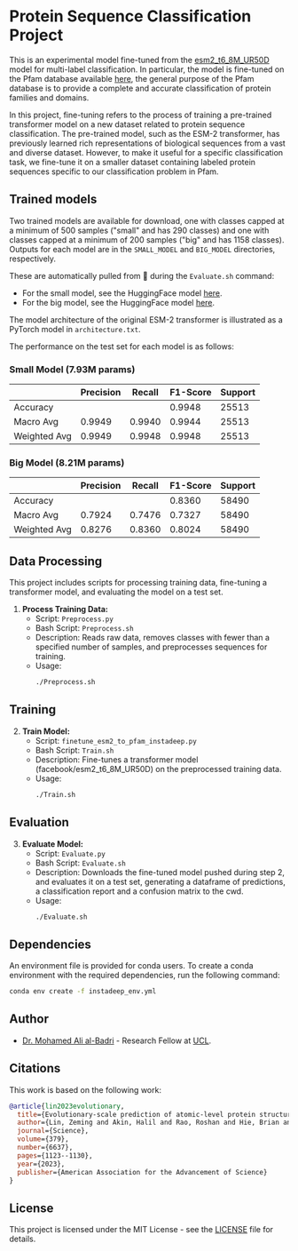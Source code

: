# Protein Sequence Classification Project

This is an experimental model fine-tuned from the 
[esm2_t6_8M_UR50D](https://huggingface.co/facebook/esm2_t6_8M_UR50D) model 
for multi-label classification. In particular, the model is fine-tuned on the Pfam database available 
[here](https://www.ebi.ac.uk/interpro/), the general purpose of the Pfam database
is to provide a complete and accurate classification of protein families and domains.

In this project, fine-tuning refers to the process of training a pre-trained transformer model on a new dataset related to protein sequence classification. The pre-trained model, such as the ESM-2 transformer, has previously learned rich representations of biological sequences from a vast and diverse dataset. However, to make it useful for a specific classification task, we fine-tune it on a smaller dataset containing labeled protein sequences specific to our classification problem in Pfam.

## Trained models

Two trained models are available for download, one with classes capped at a minimum of 500 samples ("small" and has 290 classes) and one with classes capped at a minimum of 200 samples ("big" and has 1158 classes). Outputs for each model are in the `SMALL_MODEL` and `BIG_MODEL` directories, respectively.

These are automatically pulled from 🤗 during the `Evaluate.sh` command:

 - For the small model, see the HuggingFace model [here](https://huggingface.co/maalbadri/esm2_t6_8M_UR50D-finetuned-localization-small).
 - For the big model, see the HuggingFace model [here](https://huggingface.co/maalbadri/esm2_t6_8M_UR50D-finetuned-localization-big).

The model architecture of the original ESM-2 transformer is illustrated as a PyTorch model in `architecture.txt`.

The performance on the test set for each model is as follows:

### Small Model (7.93M params)
|            | Precision | Recall | F1-Score | Support |
|------------|-----------|--------|----------|---------|
| Accuracy   |           |        | 0.9948   | 25513   |
| Macro Avg  | 0.9949    | 0.9940 | 0.9944   | 25513   |
| Weighted Avg| 0.9949   | 0.9948 | 0.9948   | 25513   |

### Big Model (8.21M params)
|            | Precision | Recall | F1-Score | Support |
|------------|-----------|--------|----------|---------|
| Accuracy   |           |        | 0.8360   | 58490   |
| Macro Avg  | 0.7924    | 0.7476 | 0.7327   | 58490   |
| Weighted Avg| 0.8276   | 0.8360 | 0.8024   | 58490   |

## Data Processing

This project includes scripts for processing training data, fine-tuning a transformer model, and evaluating the model on a test set.

1. **Process Training Data:**
   - Script: `Preprocess.py`
   - Bash Script: `Preprocess.sh`
   - Description: Reads raw data, removes classes with fewer than a specified number of samples, and preprocesses sequences for training.
   - Usage:
     ```bash
     ./Preprocess.sh
     ```
## Training

2. **Train Model:**
   - Script: `finetune_esm2_to_pfam_instadeep.py`
   - Bash Script: `Train.sh`
   - Description: Fine-tunes a transformer model (facebook/esm2_t6_8M_UR50D) on the preprocessed training data.
   - Usage:
     ```bash
     ./Train.sh
     ```

## Evaluation

3. **Evaluate Model:**
   - Script: `Evaluate.py`
   - Bash Script: `Evaluate.sh`
   - Description: Downloads the fine-tuned model pushed during step 2, and evaluates it on a test set, generating a dataframe of predictions, a classification report and a confusion matrix to the cwd.
   - Usage:
     ```bash
     ./Evaluate.sh
     ```

## Dependencies

An environment file is provided for conda users. To create a conda environment with the required dependencies, run the following command:

```bash
conda env create -f instadeep_env.yml
```

## Author

- [Dr. Mohamed Ali al-Badri](https://github.com/maalbadri) - Research Fellow at [UCL](https://www.ucl.ac.uk/).

## Citations
This work is based on the following work:

```bibtex
@article{lin2023evolutionary,
  title={Evolutionary-scale prediction of atomic-level protein structure with a language model},
  author={Lin, Zeming and Akin, Halil and Rao, Roshan and Hie, Brian and Zhu, Zhongkai and Lu, Wenting and Smetanin, Nikita and Verkuil, Robert and Kabeli, Ori and Shmueli, Yaniv and others},
  journal={Science},
  volume={379},
  number={6637},
  pages={1123--1130},
  year={2023},
  publisher={American Association for the Advancement of Science}
}
```

## License
This project is licensed under the MIT License - see the [LICENSE](LICENSE) file for details.
